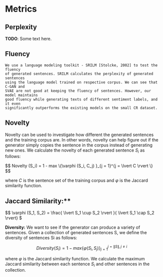 
# Metrics

## Perplexity

**TODO**: Some text here.
    
## Fluency

    We use a language modeling toolkit - SRILM [Stolcke, 2002] to test the fluency
    of generated sentences. SRILM calculates the perplexity of generated sentences
    using the language model trained on respective corpus. We can see that C-GAN and
    SVAE are not good at keeping the fluency of sentences. However, our model maintains
    good fluency while generating texts of different sentiment labels, and it even
    significantly outperforms the existing models on the small CR dataset.

## Novelty

Novelty can be used to investigate how different the generated sentences and the training corpus are. In other words, novelty can help figure out if the generator simply copies the sentence in the corpus instead of generating new ones. We calculate the novelty of each generated sentence $S_i$ as follows:

$$ Novelty (S_i)  = 1 - max \\{\varphi (S_i, C_j) \}_{j = 1}^{j = \lvert C \rvert \\} $$

where $C$ is the sentence set of the training corpus and $\varphi$ is the Jaccard similarity function.

## Jaccard Similarity:**

$$ \varphi (S_1, S_2) = \frac{ \lvert S_1 \cup S_2 \rvert }{ \lvert S_1 \cap S_2 \rvert}  $

**Diversity:**
We want to see if the generator can produce a variety of sentences. Given a collection of
generated sentences S, we define the diversity of sentences Si as follows:

$$ Diversity(S_i) = 1 − max \{ \varphi (S_i , S_j ) \}^{j = \lVert S \rVert , j \neq i}_{j=1} $$

where $\varphi$ is the Jaccard similarity function. We calculate the maximum Jaccard similarity between each sentence $S_i$ and other sentences in the collection.